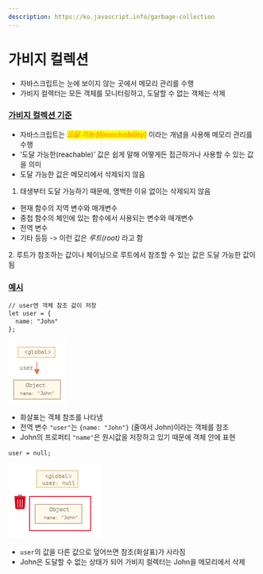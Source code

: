 ```yaml
---
description: https://ko.javascript.info/garbage-collection
---
```


# 가비지 컬렉션

* 자바스크립트는 눈에 보이지 않는 곳에서 메모리 관리를 수행
* 가비지 컬렉터는 모든 객체를 모니터링하고, 도달할 수 없는 객체는 삭제



### [가비지 컬렉션 기준](https://ko.javascript.info/garbage-collection#ref-32)

* 자바스크립트는 _<mark style="color:orange;">**도달 가능성(reachability)**</mark>_ 이라는 개념을 사용해 메모리 관리를 수행
* ‘도달 가능한(reachable)’ 값은 쉽게 말해 어떻게든 접근하거나 사용할 수 있는 값을 의미
* 도달 가능한 값은 메모리에서 삭제되지 않음

1. 태생부터 도달 가능하기 때문에, 명백한 이유 없이는 삭제되지 않음

* 현재 함수의 지역 변수와 매개변수
* 중첩 함수의 체인에 있는 함수에서 사용되는 변수와 매개변수
* 전역 변수
* 기타 등등 -> 이런 값은 _루트(root)_ 라고 함

2\. 루트가 참조하는 값이나 체이닝으로 루트에서 참조할 수 있는 값은 도달 가능한 값이 됨



### [예시](https://ko.javascript.info/garbage-collection#ref-33)

```
// user엔 객체 참조 값이 저장
let user = {
  name: "John"
};
```

![](<../../.gitbook/assets/image (3).png>)

* 화살표는 객체 참조를 나타냄
* 전역 변수 `"user"`는 `{name: "John"}` (줄여서 John)이라는 객체를 참조
* John의 프로퍼티 `"name"`은 원시값을 저장하고 있기 때문에 객체 안에 표현

```
user = null;
```

![](../../.gitbook/assets/image.png)

* `user`의 값을 다른 값으로 덮어쓰면 참조(화살표)가 사라짐
* John은 도달할 수 없는 상태가 되어 가비지 컬렉터는 John을 메모리에서 삭제    &#x20;

